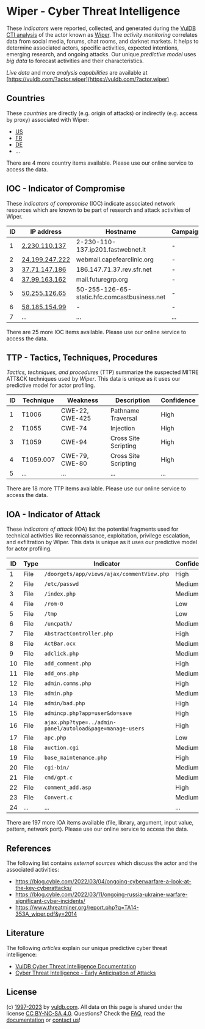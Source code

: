 # Wiper - Cyber Threat Intelligence

These _indicators_ were reported, collected, and generated during the [VulDB CTI analysis](https://vuldb.com/?kb.cti) of the actor known as [Wiper](https://vuldb.com/?actor.wiper). The _activity monitoring_ correlates data from social media, forums, chat rooms, and darknet markets. It helps to determine associated actors, specific activities, expected intentions, emerging research, and ongoing attacks. Our unique _predictive model_ uses _big data_ to forecast activities and their characteristics.

_Live data_ and more _analysis capabilities_ are available at [https://vuldb.com/?actor.wiper](https://vuldb.com/?actor.wiper)

## Countries

These _countries_ are directly (e.g. origin of attacks) or indirectly (e.g. access by proxy) associated with Wiper:

* [US](https://vuldb.com/?country.us)
* [FR](https://vuldb.com/?country.fr)
* [DE](https://vuldb.com/?country.de)
* ...

There are 4 more country items available. Please use our online service to access the data.

## IOC - Indicator of Compromise

These _indicators of compromise_ (IOC) indicate associated network resources which are known to be part of research and attack activities of Wiper.

ID | IP address | Hostname | Campaign | Confidence
-- | ---------- | -------- | -------- | ----------
1 | [2.230.110.137](https://vuldb.com/?ip.2.230.110.137) | 2-230-110-137.ip201.fastwebnet.it | - | High
2 | [24.199.247.222](https://vuldb.com/?ip.24.199.247.222) | webmail.capefearclinic.org | - | High
3 | [37.71.147.186](https://vuldb.com/?ip.37.71.147.186) | 186.147.71.37.rev.sfr.net | - | High
4 | [37.99.163.162](https://vuldb.com/?ip.37.99.163.162) | mail.futuregrp.org | - | High
5 | [50.255.126.65](https://vuldb.com/?ip.50.255.126.65) | 50-255-126-65-static.hfc.comcastbusiness.net | - | High
6 | [58.185.154.99](https://vuldb.com/?ip.58.185.154.99) | - | - | High
7 | ... | ... | ... | ...

There are 25 more IOC items available. Please use our online service to access the data.

## TTP - Tactics, Techniques, Procedures

_Tactics, techniques, and procedures_ (TTP) summarize the suspected MITRE ATT&CK techniques used by _Wiper_. This data is unique as it uses our predictive model for actor profiling.

ID | Technique | Weakness | Description | Confidence
-- | --------- | -------- | ----------- | ----------
1 | T1006 | CWE-22, CWE-425 | Pathname Traversal | High
2 | T1055 | CWE-74 | Injection | High
3 | T1059 | CWE-94 | Cross Site Scripting | High
4 | T1059.007 | CWE-79, CWE-80 | Cross Site Scripting | High
5 | ... | ... | ... | ...

There are 18 more TTP items available. Please use our online service to access the data.

## IOA - Indicator of Attack

These _indicators of attack_ (IOA) list the potential fragments used for technical activities like reconnaissance, exploitation, privilege escalation, and exfiltration by Wiper. This data is unique as it uses our predictive model for actor profiling.

ID | Type | Indicator | Confidence
-- | ---- | --------- | ----------
1 | File | `/doorgets/app/views/ajax/commentView.php` | High
2 | File | `/etc/passwd` | Medium
3 | File | `/index.php` | Medium
4 | File | `/rom-0` | Low
5 | File | `/tmp` | Low
6 | File | `/uncpath/` | Medium
7 | File | `AbstractController.php` | High
8 | File | `ActBar.ocx` | Medium
9 | File | `adclick.php` | Medium
10 | File | `add_comment.php` | High
11 | File | `add_ons.php` | Medium
12 | File | `admin.comms.php` | High
13 | File | `admin.php` | Medium
14 | File | `admin/bad.php` | High
15 | File | `admincp.php?app=user&do=save` | High
16 | File | `ajax.php?type=../admin-panel/autoload&page=manage-users` | High
17 | File | `apc.php` | Low
18 | File | `auction.cgi` | Medium
19 | File | `base_maintenance.php` | High
20 | File | `cgi-bin/` | Medium
21 | File | `cmd/gpt.c` | Medium
22 | File | `comment_add.asp` | High
23 | File | `Convert.c` | Medium
24 | ... | ... | ...

There are 197 more IOA items available (file, library, argument, input value, pattern, network port). Please use our online service to access the data.

## References

The following list contains _external sources_ which discuss the actor and the associated activities:

* https://blog.cyble.com/2022/03/04/ongoing-cyberwarfare-a-look-at-the-key-cyberattacks/
* https://blog.cyble.com/2022/03/11/ongoing-russia-ukraine-warfare-significant-cyber-incidents/
* https://www.threatminer.org/report.php?q=TA14-353A_wiper.pdf&y=2014

## Literature

The following _articles_ explain our unique predictive cyber threat intelligence:

* [VulDB Cyber Threat Intelligence Documentation](https://vuldb.com/?kb.cti)
* [Cyber Threat Intelligence - Early Anticipation of Attacks](https://www.scip.ch/en/?labs.20201022)

## License

(c) [1997-2023](https://vuldb.com/?kb.changelog) by [vuldb.com](https://vuldb.com/?kb.about). All data on this page is shared under the license [CC BY-NC-SA 4.0](https://creativecommons.org/licenses/by-nc-sa/4.0/). Questions? Check the [FAQ](https://vuldb.com/?kb.faq), read the [documentation](https://vuldb.com/?kb) or [contact us](https://vuldb.com/?contact)!
